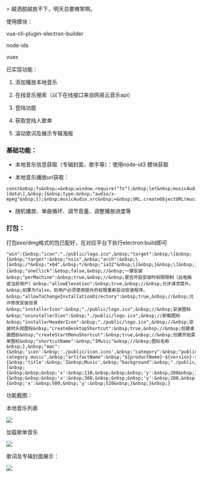 &gt; 越洒脱越放不下，明天总要微笑啊。

使用模块：

vue-cli-plugin-electron-builder

node-ids

vuex

已实现功能：

  

1.  添加播放本地音乐
    
2.  在线音乐搜索（以下在线接口来自网易云音乐api）
    
3.  登陆功能
    
4.  获取登陆人歌单
    
5.  滚动歌词及展示专辑海报
    

### 基础功能：

  

*   本地音乐信息获取（专辑封面，歌手等）：使用node-id3 模块获取
    

  

  

*   本地音乐播放url获取：
    

  

  

  

  

```
const&nbsp;fs&nbsp;=&nbsp;window.require("fs");&nbsp;let&nbsp;musicAudio&nbsp;=&nbsp;new&nbsp;Audio();&nbsp;let&nbsp;data&nbsp;=&nbsp;fs.readFileSync(music.filePath);&nbsp;let&nbsp;musicBlob&nbsp;=&nbsp;new&nbsp;Blob(\[data\],&nbsp;{&nbsp;type:&nbsp;"audio/x-mpeg"&nbsp;});&nbsp;musicAudio.src&nbsp;=&nbsp;URL.createObjectURL(musicBlob);
```

  

  

  

  

*   随机播放、单曲循环、调节音量、调整播放进度等
    

### 打包：

打包exe/dmg格式的包已配好，在对应平台下执行electron:build即可  

  

  

  

```
"win":{&nbsp;"icon":"./public/logo.ico",&nbsp;"target":&nbsp;\[&nbsp;{&nbsp;"target":&nbsp;"nsis",&nbsp;"arch":&nbsp;\[&nbsp;/*&nbsp;"x64",&nbsp;*/&nbsp;"ia32"&nbsp;\]&nbsp;}&nbsp;\]&nbsp;},&nbsp;"nsis":&nbsp;{&nbsp;"oneClick":&nbsp;false,&nbsp;//&nbsp;一键安装&nbsp;"perMachine":&nbsp;true,&nbsp;//&nbsp;是否开启安装时权限限制（此电脑或当前用户）&nbsp;"allowElevation":&nbsp;true,&nbsp;//&nbsp;允许请求提升。&nbsp;如果为false，则用户必须使用提升的权限重新启动安装程序。&nbsp;"allowToChangeInstallationDirectory":&nbsp;true,&nbsp;//&nbsp;允许修改安装目录&nbsp;"installerIcon":&nbsp;"./public/logo.ico",&nbsp;//&nbsp;安装图标&nbsp;"uninstallerIcon":&nbsp;"./public/logo.ico",&nbsp;//卸载图标&nbsp;"installerHeaderIcon":&nbsp;"./public/logo.ico",&nbsp;//&nbsp;安装时头部图标&nbsp;"createDesktopShortcut":&nbsp;true,&nbsp;//&nbsp;创建桌面图标&nbsp;"createStartMenuShortcut":&nbsp;true,&nbsp;//&nbsp;创建开始菜单图标&nbsp;"shortcutName":&nbsp;"IMusic"&nbsp;//&nbsp;图标名称&nbsp;},&nbsp;"mac":{&nbsp;'icon':&nbsp;'./public/icon.icns',&nbsp;"category":&nbsp;"public.app-category.music",&nbsp;"artifactName":&nbsp;"${productName}-${version}-${arch}.${ext}"&nbsp;},&nbsp;'dmg':&nbsp;{&nbsp;'title':&nbsp;'I&nbsp;Music',&nbsp;"background":&nbsp;"./public/appdmg.png",&nbsp;'icon':&nbsp;'./public/icon.icns',&nbsp;"iconSize":'100',&nbsp;'contents':&nbsp;\[&nbsp;{&nbsp;&nbsp;&nbsp;'x':&nbsp;110,&nbsp;&nbsp;&nbsp;'y':&nbsp;280&nbsp;},&nbsp;{&nbsp;&nbsp;&nbsp;'x':&nbsp;380,&nbsp;&nbsp;&nbsp;'y':&nbsp;280,&nbsp;&nbsp;&nbsp;'type':&nbsp;'link',&nbsp;&nbsp;&nbsp;'path':&nbsp;'/Applications'&nbsp;}&nbsp;\],&nbsp;'window':&nbsp;{&nbsp;'x':&nbsp;500,&nbsp;'y':&nbsp;520&nbsp;}&nbsp;}&nbsp;}
```

  

  

功能截图：

本地音乐列表

  

![](https://user-gold-cdn.xitu.io/2020/7/5/1731f59f1a33d502?w=1485&amp;h=1050&amp;f=png&amp;s=80397)  

加载歌单音乐

  

![](https://user-gold-cdn.xitu.io/2020/7/5/1731f5b2af95b051?w=1485&amp;h=1050&amp;f=png&amp;s=177928)  

歌词及专辑封面展示：

  

![](https://user-gold-cdn.xitu.io/2020/7/5/1731f5be86bb1801?w=1485&amp;h=1050&amp;f=png&amp;s=1164795)